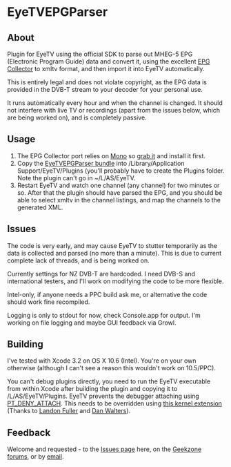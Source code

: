 # EyeTVEPGParser

## About

Plugin for EyeTV using the official SDK to parse out MHEG-5 EPG (Electronic Program Guide) data and convert it, using the excellent [EPG Collector](http://www.geekzone.co.nz/freitasm/7220) to xmltv format, and then import it into EyeTV automatically. 

This is entirely legal and does not violate copyright, as the EPG data is provided in the DVB-T stream to your decoder for your personal use.

It runs automatically every hour and when the channel is changed. It should not interfere with live TV or recordings (apart from the issues below, which are being worked on), and is completely passive.

## Usage

1. The EPG Collector port relies on [Mono](http://www.mono-project.com/Main_Page) so [grab it](http://ftp.novell.com/pub/mono/archive/2.10.1/macos-10-x86/3/MonoFramework-2.10.1_3.macos10.novell.x86.dmg) and install it first.
2. Copy the [EyeTVEPGParser bundle](https://github.com/downloads/tokyovigilante/EyeTVEPGParser/EyeTVEPGParser.bundle.zip) into /Library/Application Support/EyeTV/Plugins (you'll probably have to create the Plugins folder. Note the plugin can't go in ~/L/AS/EyeTV.
3. Restart EyeTV and watch one channel (any channel) for two minutes or so. After that the plugin should have parsed the EPG, and you should be able to select xmltv in the channel listings, and map the channels to the generated XML.

## Issues

The code is very early, and may cause EyeTV to stutter temporarily as the data is collected and parsed (no more than a minute). This is due to current complete lack of threads, and is being worked on.

Currently settings for NZ DVB-T are hardcoded. I need DVB-S and international testers, and I'll work on modifying the code to be more flexible.

Intel-only, if anyone needs a PPC build ask me, or alternative the code should work fine recompiled.

Logging is only to stdout for now, check Console.app for output. I'm working on file logging and maybe GUI feedback via Growl.

## Building

I've tested with Xcode 3.2 on OS X 10.6 (Intel). You're on your own otherwise (although I can't see a reason this wouldn't work on 10.5/PPC).

You can't debug plugins directly, you need to run the EyeTV executable from within Xcode after building the plugin and copying it to /L/AS/EyeTV/Plugins. EyeTV prevents the debugger attaching using [PT_DENY_ATTACH](http://landonf.bikemonkey.org/code/macosx/Leopard_PT_DENY_ATTACH.20080122.html). This needs to be overridden using [this kernel extension](https://github.com/dwalters/pt_deny_attach) (Thanks to [Landon Fuller](http://landonf.bikemonkey.org/) and [Dan Walters](https://github.com/dwalters)). 

## Feedback

Welcome and requested - to the [Issues page](https://github.com/tokyovigilante/EyeTVEPGParser/issues) here, on the [Geekzone forums](http://www.geekzone.co.nz/forums.asp?forumid=126&topicid=79270), or by [email](https://github.com/inbox/new).
